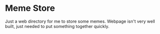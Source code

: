 # Meme Store

Just a web directory for me to store some memes.
Webpage isn't very well built, just needed to put something together quickly.
